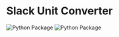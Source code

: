 # Slack Unit Converter

![Python Package](https://github.com/carlskeide/slack-unit-converter/workflows/Python%20tests/badge.svg)
![Python Package](https://github.com/carlskeide/slack-unit-converter/workflows/Docker%20build/badge.svg)
